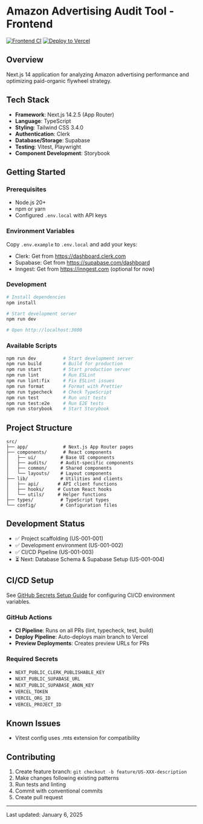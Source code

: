 # Amazon Advertising Audit Tool - Frontend

[![Frontend CI](https://github.com/mikegrant25/amazon-advertising-audit/actions/workflows/ci.yml/badge.svg)](https://github.com/mikegrant25/amazon-advertising-audit/actions/workflows/ci.yml)
[![Deploy to Vercel](https://github.com/mikegrant25/amazon-advertising-audit/actions/workflows/deploy.yml/badge.svg)](https://github.com/mikegrant25/amazon-advertising-audit/actions/workflows/deploy.yml)

## Overview
Next.js 14 application for analyzing Amazon advertising performance and optimizing paid-organic flywheel strategy.

## Tech Stack
- **Framework**: Next.js 14.2.5 (App Router)
- **Language**: TypeScript
- **Styling**: Tailwind CSS 3.4.0
- **Authentication**: Clerk
- **Database/Storage**: Supabase
- **Testing**: Vitest, Playwright
- **Component Development**: Storybook

## Getting Started

### Prerequisites
- Node.js 20+
- npm or yarn
- Configured `.env.local` with API keys

### Environment Variables
Copy `.env.example` to `.env.local` and add your keys:
- Clerk: Get from https://dashboard.clerk.com
- Supabase: Get from https://supabase.com/dashboard
- Inngest: Get from https://inngest.com (optional for now)

### Development
```bash
# Install dependencies
npm install

# Start development server
npm run dev

# Open http://localhost:3000
```

### Available Scripts
```bash
npm run dev          # Start development server
npm run build        # Build for production
npm run start        # Start production server
npm run lint         # Run ESLint
npm run lint:fix     # Fix ESLint issues
npm run format       # Format with Prettier
npm run typecheck    # Check TypeScript
npm run test         # Run unit tests
npm run test:e2e     # Run E2E tests
npm run storybook    # Start Storybook
```

## Project Structure
```
src/
├── app/             # Next.js App Router pages
├── components/      # React components
│   ├── ui/         # Base UI components
│   ├── audits/     # Audit-specific components
│   ├── common/     # Shared components
│   └── layouts/    # Layout components
├── lib/            # Utilities and clients
│   ├── api/       # API client functions
│   ├── hooks/     # Custom React hooks
│   └── utils/     # Helper functions
├── types/          # TypeScript types
└── config/         # Configuration files
```

## Development Status
- ✅ Project scaffolding (US-001-001)
- ✅ Development environment (US-001-002)
- ✅ CI/CD Pipeline (US-001-003)
- ⏳ Next: Database Schema & Supabase Setup (US-001-004)

## CI/CD Setup
See [GitHub Secrets Setup Guide](../docs/github-secrets-setup.md) for configuring CI/CD environment variables.

### GitHub Actions
- **CI Pipeline**: Runs on all PRs (lint, typecheck, test, build)
- **Deploy Pipeline**: Auto-deploys main branch to Vercel
- **Preview Deployments**: Creates preview URLs for PRs

### Required Secrets
- `NEXT_PUBLIC_CLERK_PUBLISHABLE_KEY`
- `NEXT_PUBLIC_SUPABASE_URL`
- `NEXT_PUBLIC_SUPABASE_ANON_KEY`
- `VERCEL_TOKEN`
- `VERCEL_ORG_ID`
- `VERCEL_PROJECT_ID`

## Known Issues
- Vitest config uses .mts extension for compatibility

## Contributing
1. Create feature branch: `git checkout -b feature/US-XXX-description`
2. Make changes following existing patterns
3. Run tests and linting
4. Commit with conventional commits
5. Create pull request

---
Last updated: January 6, 2025